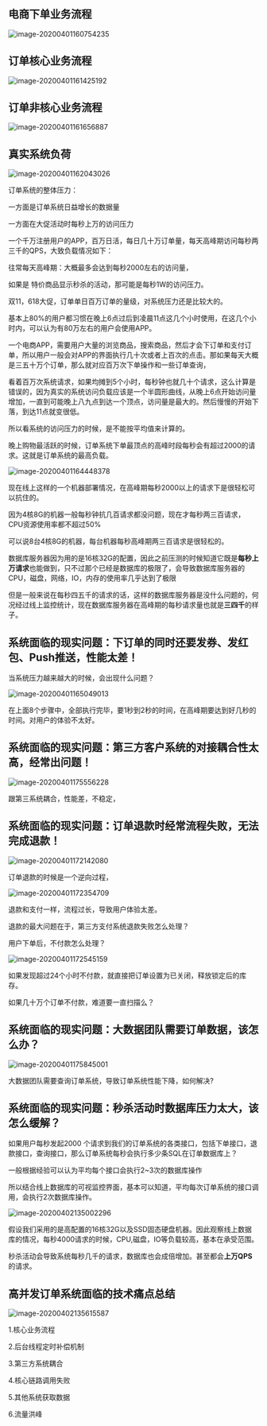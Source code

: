 

## 电商下单业务流程



![image-20200401160754235](images/image-20200401160754235.png)





## 订单核心业务流程



![image-20200401161425192](images/image-20200401161425192.png)



## 订单非核心业务流程

![image-20200401161656887](images/image-20200401161656887.png)





## 真实系统负荷



![image-20200401162043026](images/image-20200401162043026.png)



订单系统的整体压力：

一方面是订单系统日益增长的数据量

一方面在大促活动时每秒上万的访问压力



一个千万注册用户的APP，百万日活，每日几十万订单量，每天高峰期访问每秒两三千的QPS，大致负载情况如下：

往常每天高峰期：大概最多会达到每秒2000左右的访问量，

如果是 特价商品显示秒杀的活动，那可能是每秒1W的访问压力。

双11，618大促，订单单日百万订单的量级，对系统压力还是比较大的。

基本上80%的用户都习惯在晚上6点过后到凌晨11点这几个小时使用，在这几个小时内，可以认为有80万左右的用户会使用APP。

一个电商APP，需要用户大量的浏览商品，搜索商品，然后才会下订单和支付订单，所以用户一般会对APP的界面执行几十次或者上百次的点击。那如果每天大概是三五十万个订单，那么就对应百万次下单操作和一些订单查询，

看着百万次系统请求，如果均摊到5个小时，每秒钟也就几十个请求，这么计算是错误的，因为真实的系统访问负载应该是一个半圆形曲线，从晚上6点开始访问量增加，一直到可能晚上八九点到达一个顶点，访问量是最大的。然后慢慢的开始下落，到达11点就变很低。

所以看系统的访问压力的时候，是不能按平均值来计算的。

晚上购物最活跃的时候，订单系统下单最顶点的高峰时段每秒会有超过2000的请求。这就是订单系统的最高负载。



![image-20200401164448378](images/image-20200401164448378.png)

现在线上这样的一个机器部署情况，在高峰期每秒2000以上的请求下是很轻松可以抗住的。

因为4核8G的机器一般每秒钟抗几百请求都没问题，现在才每秒两三百请求，CPU资源使用率都不超过50%

可以说8台4核8G的机器，每台机器每秒高峰期两三百请求是很轻松的。



数据库服务器因为用的是16核32G的配置，因此之前压测的时候知道它既是**每秒上万请求**也能做到，只不过那个已经是数据库的极限了，会导致数据库服务器的CPU，磁盘，网络，IO，内存的使用率几乎达到了极限

但是一般来说在每秒四五千的请求的话，这样的数据库服务器是没什么问题的，何况经过线上监控统计，现在数据库服务器在高峰期的每秒请求量也就是**三四千**的样子。



## 系统面临的现实问题：下订单的同时还要发券、发红包、Push推送，性能太差！

当系统压力越来越大的时候，会出现什么问题？



![image-20200401165049013](images/image-20200401165049013.png)



在上面8个步骤中，全部执行完毕，要1秒到2秒的时间，在高峰期要达到好几秒的时间。对用户的体验不太好。











## 系统面临的现实问题：第三方客户系统的对接耦合性太高，经常出问题！





![image-20200401175556228](images/image-20200401175556228.png)





跟第三系统耦合，性能差，不稳定，







## 系统面临的现实问题：订单退款时经常流程失败，无法完成退款！





![image-20200401172142080](images/image-20200401172142080.png)



订单退款的时候是一个逆向过程，

![image-20200401172354709](images/image-20200401172354709.png)

退款和支付一样，流程过长，导致用户体验太差。

退款的最大问题在于，第三方支付系统退款失败怎么处理？





用户下单后，不付款怎么处理？

![image-20200401172545159](images/image-20200401172545159.png)

如果发现超过24个小时不付款，就直接把订单设置为已关闭，释放锁定后的库存。

如果几十万个订单不付款，难道要一直扫描么？





## 系统面临的现实问题：大数据团队需要订单数据，该怎么办？





![image-20200401175845001](images/image-20200401175845001.png)



大数据团队需要查询订单系统，导致订单系统性能下降，如何解决?





## 系统面临的现实问题：秒杀活动时数据库压力太大，该怎么缓解？



如果用户每秒发起2000 个请求到我们的订单系统的各类接口，包括下单接口，退款接口，查询接口，那么订单系统每秒会执行多少条SQL在订单数据库上？

一般根据经验可以认为平均每个接口会执行2~3次的数据库操作

所以结合线上数据库的可视监控界面，基本可以知道，平均每次订单系统的接口调用，会执行2次数据库操作。



![image-20200402135002296](images/image-20200402135002296.png)

假设我们采用的是高配置的16核32G以及SSD固态硬盘机器。因此观察线上数据库的情况，每秒4000请求的时候，CPU,磁盘，IO等负载较高，基本在承受范围。



秒杀活动会导致系统每秒几千的请求，数据库也会成倍增加。甚至都会**上万QPS**的请求。







## 高并发订单系统面临的技术痛点总结

![image-20200402135615587](images/image-20200402135615587.png)



1.核心业务流程

2.后台线程定时补偿机制

3.第三方系统耦合

4.核心链路调用失败

5.其他系统获取数据

6.流量洪峰